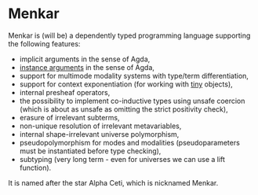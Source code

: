 # Menkar
Menkar is (will be) a dependently typed programming language supporting the following features:

* implicit arguments in the sense of Agda,
* [instance arguments](https://doi.org/10.1145/2034574.2034796) in the sense of Agda,
* support for multimode modality systems with type/term differentiation,
* support for context exponentiation (for working with [tiny](https://ncatlab.org/nlab/show/tiny+object) objects),
* internal presheaf operators,
* the possibility to implement co-inductive types using unsafe coercion (which is about as unsafe as omitting the strict positivity check),
* erasure of irrelevant subterms,
* non-unique resolution of irrelevant metavariables,
* internal shape-irrelevant universe polymorphism,
* pseudopolymorphism for modes and modalities (pseudoparameters must be instantiated before type checking),
* subtyping (very long term - even for universes we can use a lift function).

It is named after the star Alpha Ceti, which is nicknamed Menkar.

